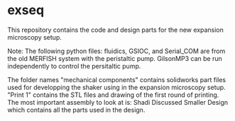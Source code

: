 # exseq
This repository contains the code and design parts for the new expansion microscopy setup.

Note: The following python files: fluidics, GSIOC, and Serial_COM are from the old MERFISH system with the peristaltic pump.
GilsonMP3 can be run independently to control the persitaltic pump.

The folder names "mechanical components" contains solidworks part files used for developping the shaker using in the expansion microscopy setup.
"Print 1" contains the STL files and drawing of the first round of printing.
The most important assembly to look at is: Shadi Discussed Smaller Design which contains all the parts used in the design.

